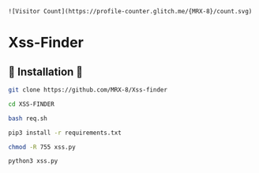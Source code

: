 ```
![Visitor Count](https://profile-counter.glitch.me/{MRX-8}/count.svg)
```
# Xss-Finder


## 📀 Installation 📀


```bash
git clone https://github.com/MRX-8/Xss-finder

cd XSS-FINDER

bash req.sh

pip3 install -r requirements.txt

chmod -R 755 xss.py

python3 xss.py

```
